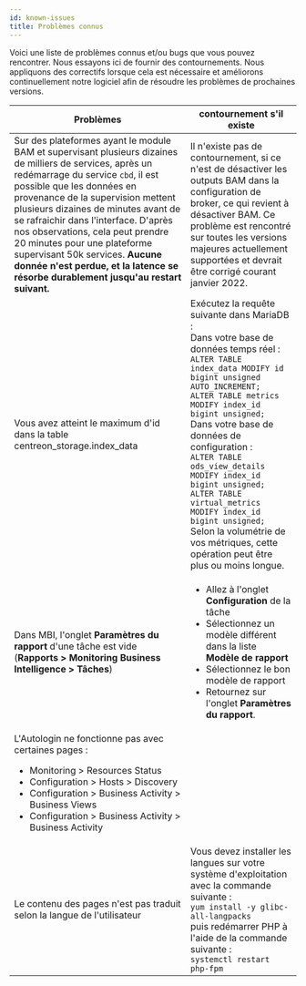 ```yaml
---
id: known-issues
title: Problèmes connus
---
```


Voici une liste de problèmes connus et/ou bugs que vous pouvez rencontrer.
Nous essayons ici de fournir des contournements.
Nous appliquons des correctifs lorsque cela est nécessaire et améliorons continuellement notre logiciel afin de résoudre les problèmes de prochaines versions.

| Problèmes | contournement s'il existe |
| --------- | ------------------------- |
| Sur des plateformes ayant le module BAM et supervisant plusieurs dizaines de milliers de services, après un redémarrage du service `cbd`, il est possible que les données en provenance de la supervision mettent plusieurs dizaines de minutes avant de se rafraichir dans l'interface. D'après nos observations, cela peut prendre 20 minutes pour une plateforme supervisant 50k services. **Aucune donnée n'est perdue, et la latence se résorbe durablement jusqu'au restart suivant.** | Il n'existe pas de contournement, si ce n'est de désactiver les outputs BAM dans la configuration de broker, ce qui revient à désactiver BAM. Ce problème est rencontré sur toutes les versions majeures actuellement supportées et devrait être corrigé courant janvier 2022. |
| Vous avez atteint le maximum d'id dans la table centreon_storage.index_data | Exécutez la requête suivante dans MariaDB :<br/> Dans votre base de données temps réel :<br /> `ALTER TABLE index_data MODIFY id bigint unsigned AUTO_INCREMENT;`<br /> `ALTER TABLE metrics MODIFY index_id bigint unsigned;`<br/> Dans votre base de données de configuration :<br /> `ALTER TABLE ods_view_details MODIFY index_id bigint unsigned;`<br /> `ALTER TABLE virtual_metrics MODIFY index_id bigint unsigned;`<br /> Selon la volumétrie de vos métriques, cette opération peut être plus ou moins longue. |
|Dans MBI, l'onglet **Paramètres du rapport** d'une tâche est vide (**Rapports > Monitoring Business Intelligence > Tâches**)|<ul><li>Allez à l'onglet **Configuration** de la tâche</li><li>Sélectionnez un modèle différent dans la liste **Modèle de rapport**</li><li>Sélectionnez le bon modèle de rapport</li><li>Retournez sur l'onglet **Paramètres du rapport**.</li></ul>|
|L'Autologin ne fonctionne pas avec certaines pages : <ul><li>Monitoring > Resources Status</li><li>Configuration > Hosts > Discovery</li><li>Configuration > Business Activity > Business Views</li><li>Configuration > Business Activity > Business Activity</li></ul>||
| Le contenu des pages n'est pas traduit selon la langue de l'utilisateur | Vous devez installer les langues sur votre système d'exploitation avec la commande suivante : <br /> `yum install -y glibc-all-langpacks` <br /> puis redémarrer PHP à l'aide de la commande suivante : <br /> `systemctl restart php-fpm` |

